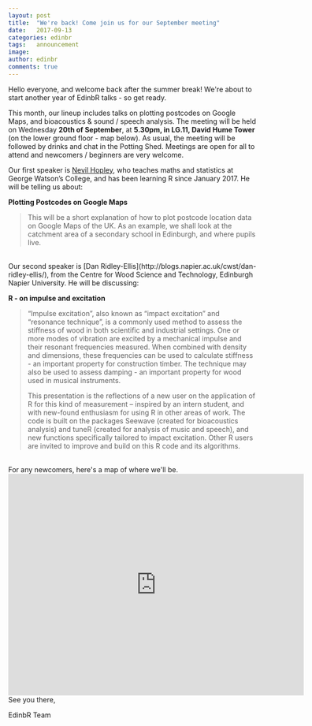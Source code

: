 ```yaml
---
layout: post
title:  "We're back! Come join us for our September meeting"
date:   2017-09-13
categories: edinbr
tags:   announcement
image:
author: edinbr
comments: true
---
```


Hello everyone, and welcome back after the summer break! We're about to start another year of EdinbR talks - so get ready.

This month, our lineup includes talks on plotting postcodes on Google Maps, and bioacoustics & sound / speech analysis. The meeting will be held on Wednesday **20th of September**, at **5.30pm, in LG.11, David Hume Tower** (on the lower ground floor - map below). As usual, the meeting will be followed by drinks and chat in the Potting Shed. Meetings are open for all to attend and newcomers / beginners are very welcome.


Our first speaker is [Nevil Hopley](https://www.linkedin.com/in/nevilhopley/?ppe=1), who teaches maths and statistics at George Watson’s College, and has been learning R since January 2017. He will be telling us about:

**Plotting Postcodes on Google Maps**

>This will be a short explanation of how to plot postcode location data on Google Maps of the UK. As an example, we shall look at the catchment area of a secondary school in Edinburgh, and where pupils live.


<br>
Our second speaker is [Dan Ridley-Ellis](http://blogs.napier.ac.uk/cwst/dan-ridley-ellis/), from the Centre for Wood Science and Technology, Edinburgh Napier University. He will be discussing:

**R - on impulse and excitation**

>“Impulse excitation”, also known as “impact excitation” and “resonance technique”, is a commonly used method to assess the stiffness of wood in both scientific and industrial settings. One or more modes of vibration are excited by a mechanical impulse and their resonant frequencies measured. When combined with density and dimensions, these frequencies can be used to calculate stiffness - an important property for construction timber. The technique may also be used to assess damping - an important property for wood used in musical instruments. 
> 
>This presentation is the reflections of a new user on the application of R for this kind of measurement – inspired by an intern student, and with new-found enthusiasm for using R in other areas of work. The code is built on the packages Seewave (created for bioacoustics analysis) and tuneR (created for analysis of music and speech), and new functions specifically tailored to impact excitation. Other R users are invited to improve and build on this R code and its algorithms.

<br>
For any newcomers, here's a map of where we'll be.

<iframe src="https://www.google.com/maps/embed?pb=!1m14!1m8!1m3!1d939.4322782159774!2d-3.1868992813634778!3d55.9431477069392!3m2!1i1024!2i768!4f13.1!3m3!1m2!1s0x0%3A0x8b232656b3b16a57!2sDavid+Hume+Tower!5e0!3m2!1sen!2suk!4v1473937651228" width="600" height="450" frameborder="0" style="border:0" allowfullscreen></iframe>


<br>
See you there,

EdinbR Team

